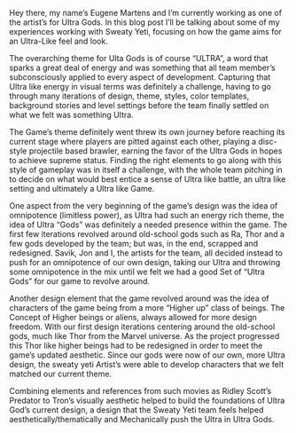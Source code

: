 Hey there, my name’s Eugene Martens and I’m currently working as one of the artist’s for Ultra Gods. In this blog post I’ll be talking about some of my experiences working with Sweaty Yeti, focusing on how the game aims for an Ultra-Like feel and look. <!-- more -->

The overarching theme for Ulta Gods is of course “ULTRA”, a word that sparks a great deal of energy and was something that all team member’s subconsciously applied to every aspect of development. Capturing that Ultra like energy in visual terms was definitely a challenge, having to go through many iterations of design, theme, styles, color templates, background stories and level settings before the team finally settled on what we felt was something Ultra.

The Game’s theme definitely went threw its own journey before reaching its current stage where players are pitted against each other, playing a disc-style projectile based brawler, earning the favor of the Ultra Gods in hopes to achieve supreme status. Finding the right elements to go along with this style of gameplay was in itself a challenge, with the whole team pitching in to decide on what would best entice a sense of Ultra like battle, an ultra like setting and ultimately a Ultra like Game.

One aspect from the very beginning of the game’s design was the idea of omnipotence (limitless power), as Ultra had such an energy rich theme, the idea of Ultra “Gods” was definitely a needed presence within the game. The first few iterations revolved around old-school gods such as Ra, Thor and a few gods developed by the team; but was, in the end, scrapped and redesigned. Savik, Jon and I, the artists for the team, all decided instead to push for an omnipotence of our own design, taking our Ultra and throwing some omnipotence in the mix until we felt we had a good Set of “Ultra Gods” for our game to revolve around.

Another design element that the game revolved around was the idea of characters of the game being from a more “Higher up” class of beings. The Concept of Higher beings or aliens, always allowed for more design freedom. With our first design iterations centering around the old-school gods, much like Thor from the Marvel universe. As the project progressed this Thor like higher beings had to be redesigned in order to meet the game’s updated aesthetic. Since our gods were now of our own, more Ultra design, the sweaty yeti Artist’s were able to develop characters that we felt matched our current theme.

Combining elements and references from such movies as Ridley Scott’s Predator to Tron’s visually aesthetic helped to build the foundations of Ultra God’s current design, a design that the Sweaty Yeti team feels helped aesthetically/thematically and Mechanically push the Ultra in Ultra Gods.